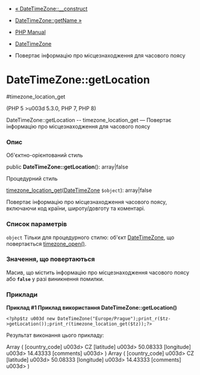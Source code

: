 - [« DateTimeZone::\_\_construct](datetimezone.construct.md)
- [DateTimeZone::getName »](datetimezone.getname.md)

- [PHP Manual](index.md)
- [DateTimeZone](class.datetimezone.md)
- Повертає інформацію про місцезнаходження для часового поясу

# DateTimeZone::getLocation

#timezone_location_get

(PHP 5 \>u003d 5.3.0, PHP 7, PHP 8)

DateTimeZone::getLocation -- timezone_location_get — Повертає
інформацію про місцезнаходження для часового поясу

### Опис

Об'єктно-орієнтований стиль

public **DateTimeZone::getLocation**(): array\|false

Процедурний стиль

[timezone_location_get](function.timezone-location-get.md)([DateTimeZone](class.datetimezone.md)
`$object`): array\|false

Повертає інформацію про місцезнаходження часового поясу, включаючи код
країни, широту/довготу та коментарі.

### Список параметрів

`object`
Тільки для процедурного стилю: об'єкт
[DateTimeZone](class.datetimezone.md), що повертається
[timezone_open()](function.timezone-open.md).

### Значення, що повертаються

Масив, що містить інформацію про місцезнаходження часового поясу або
**`false`** у разі виникнення помилки.

### Приклади

**Приклад #1 Приклад використання **DateTimeZone::getLocation()****

` <?php$tz u003d new DateTimeZone("Europe/Prague");print_r($tz->getLocation());print_r(timezone_location_get($tz));?> `

Результат виконання цього прикладу:

Array
(
[country_code] u003d> CZ
[latitude] u003d> 50.08333
[longitude] u003d> 14.43333
[comments] u003d>
)
Array
(
[country_code] u003d> CZ
[latitude] u003d> 50.08333
[longitude] u003d> 14.43333
[comments] u003d>
)
